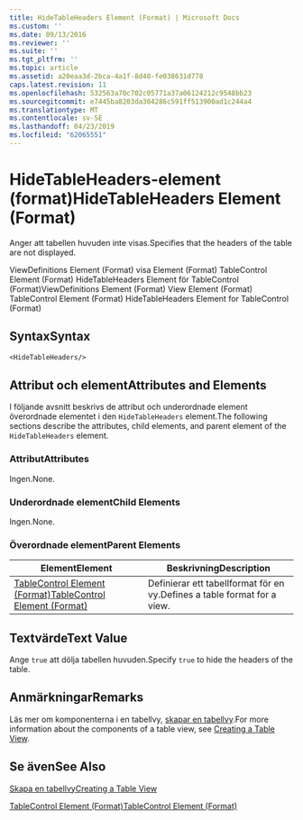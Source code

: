 ```yaml
---
title: HideTableHeaders Element (Format) | Microsoft Docs
ms.custom: ''
ms.date: 09/13/2016
ms.reviewer: ''
ms.suite: ''
ms.tgt_pltfrm: ''
ms.topic: article
ms.assetid: a20eaa3d-2bca-4a1f-8d40-fe038631d778
caps.latest.revision: 11
ms.openlocfilehash: 532563a70c702c05771a37a06124212c9548bb23
ms.sourcegitcommit: e7445ba8203da304286c591ff513900ad1c244a4
ms.translationtype: MT
ms.contentlocale: sv-SE
ms.lasthandoff: 04/23/2019
ms.locfileid: "62065551"
---
```

# <a name="hidetableheaders-element-format"></a><span data-ttu-id="5bb23-102">HideTableHeaders-element (format)</span><span class="sxs-lookup"><span data-stu-id="5bb23-102">HideTableHeaders Element (Format)</span></span>

<span data-ttu-id="5bb23-103">Anger att tabellen huvuden inte visas.</span><span class="sxs-lookup"><span data-stu-id="5bb23-103">Specifies that the headers of the table are not displayed.</span></span>

<span data-ttu-id="5bb23-104">ViewDefinitions Element (Format) visa Element (Format) TableControl Element (Format) HideTableHeaders Element för TableControl (Format)</span><span class="sxs-lookup"><span data-stu-id="5bb23-104">ViewDefinitions Element (Format) View Element (Format) TableControl Element (Format) HideTableHeaders Element for TableControl (Format)</span></span>

## <a name="syntax"></a><span data-ttu-id="5bb23-105">Syntax</span><span class="sxs-lookup"><span data-stu-id="5bb23-105">Syntax</span></span>

```vb
<HideTableHeaders/>
```

## <a name="attributes-and-elements"></a><span data-ttu-id="5bb23-106">Attribut och element</span><span class="sxs-lookup"><span data-stu-id="5bb23-106">Attributes and Elements</span></span>

<span data-ttu-id="5bb23-107">I följande avsnitt beskrivs de attribut och underordnade element överordnade elementet i den `HideTableHeaders` element.</span><span class="sxs-lookup"><span data-stu-id="5bb23-107">The following sections describe the attributes, child elements, and parent element of the `HideTableHeaders` element.</span></span>

### <a name="attributes"></a><span data-ttu-id="5bb23-108">Attribut</span><span class="sxs-lookup"><span data-stu-id="5bb23-108">Attributes</span></span>

<span data-ttu-id="5bb23-109">Ingen.</span><span class="sxs-lookup"><span data-stu-id="5bb23-109">None.</span></span>

### <a name="child-elements"></a><span data-ttu-id="5bb23-110">Underordnade element</span><span class="sxs-lookup"><span data-stu-id="5bb23-110">Child Elements</span></span>

<span data-ttu-id="5bb23-111">Ingen.</span><span class="sxs-lookup"><span data-stu-id="5bb23-111">None.</span></span>

### <a name="parent-elements"></a><span data-ttu-id="5bb23-112">Överordnade element</span><span class="sxs-lookup"><span data-stu-id="5bb23-112">Parent Elements</span></span>

|<span data-ttu-id="5bb23-113">Element</span><span class="sxs-lookup"><span data-stu-id="5bb23-113">Element</span></span>|<span data-ttu-id="5bb23-114">Beskrivning</span><span class="sxs-lookup"><span data-stu-id="5bb23-114">Description</span></span>|
|-------------|-----------------|
|[<span data-ttu-id="5bb23-115">TableControl Element (Format)</span><span class="sxs-lookup"><span data-stu-id="5bb23-115">TableControl Element (Format)</span></span>](./tablecontrol-element-format.md)|<span data-ttu-id="5bb23-116">Definierar ett tabellformat för en vy.</span><span class="sxs-lookup"><span data-stu-id="5bb23-116">Defines a table format for a view.</span></span>|

## <a name="text-value"></a><span data-ttu-id="5bb23-117">Textvärde</span><span class="sxs-lookup"><span data-stu-id="5bb23-117">Text Value</span></span>

<span data-ttu-id="5bb23-118">Ange `true` att dölja tabellen huvuden.</span><span class="sxs-lookup"><span data-stu-id="5bb23-118">Specify `true` to hide the headers of the table.</span></span>

## <a name="remarks"></a><span data-ttu-id="5bb23-119">Anmärkningar</span><span class="sxs-lookup"><span data-stu-id="5bb23-119">Remarks</span></span>

<span data-ttu-id="5bb23-120">Läs mer om komponenterna i en tabellvy, [skapar en tabellvy](./creating-a-table-view.md).</span><span class="sxs-lookup"><span data-stu-id="5bb23-120">For more information about the components of a table view, see [Creating a Table View](./creating-a-table-view.md).</span></span>

## <a name="see-also"></a><span data-ttu-id="5bb23-121">Se även</span><span class="sxs-lookup"><span data-stu-id="5bb23-121">See Also</span></span>

[<span data-ttu-id="5bb23-122">Skapa en tabellvy</span><span class="sxs-lookup"><span data-stu-id="5bb23-122">Creating a Table View</span></span>](./creating-a-table-view.md)

[<span data-ttu-id="5bb23-123">TableControl Element (Format)</span><span class="sxs-lookup"><span data-stu-id="5bb23-123">TableControl Element (Format)</span></span>](./tablecontrol-element-format.md)
